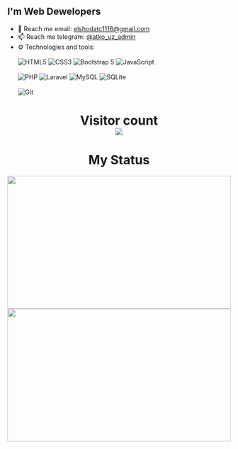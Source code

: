 <h2>I'm Web Dewelopers</h2>

- 📧 Reach me email: elshodatc1116@gmail.com
- 📫 Reach me telegram: [@atko_uz_admin](https://t.me/atko_uz_admin)
- ⚙️ Technologies and tools: <br /> <br /> 
![HTML5](https://img.shields.io/badge/html5-%23E34F26.svg?style=for-the-badge&logo=html5&logoColor=white)
![CSS3](https://img.shields.io/badge/css3-%231572B6.svg?style=for-the-badge&logo=css3&logoColor=white)
![Bootstrap 5](https://img.shields.io/badge/Bootstrap%205-0078d7.svg?style=for-the-badge&logo=bootstrap&logoColor=white)
![JavaScript](https://img.shields.io/badge/javascript-%23323330.svg?style=for-the-badge&logo=javascript&logoColor=%23F7DF1E)<br><br>
![PHP](https://img.shields.io/badge/php-%23777BB4.svg?style=for-the-badge&logo=php&logoColor=white)
![Laravel](https://img.shields.io/badge/laravel-%23FF2D20.svg?style=for-the-badge&logo=laravel&logoColor=white)
![MySQL](https://img.shields.io/badge/mysql-%2300f.svg?style=for-the-badge&logo=mysql&logoColor=white)
![SQLite](https://img.shields.io/badge/sqlite-%2307405e.svg?style=for-the-badge&logo=sqlite&logoColor=white)<br><br>
![Git](https://img.shields.io/badge/git-%23F05033.svg?style=for-the-badge&logo=git&logoColor=white)

<h1 align="center">  Visitor count<br>
  <img src="https://profile-counter.glitch.me/elshodatc111/count.svg" />
</h1>







<h1 align="center"> My Status</h1>
<img align="center"  width="100%" height="300px" src="https://github-readme-stats.vercel.app/api?username=elshodatc111&show_icons=true&theme=radical" >  
<img align="center" width="100%" height="300px" src="https://github-readme-stats.vercel.app/api/top-langs/?username=elshodatc111&layout=compact" >
